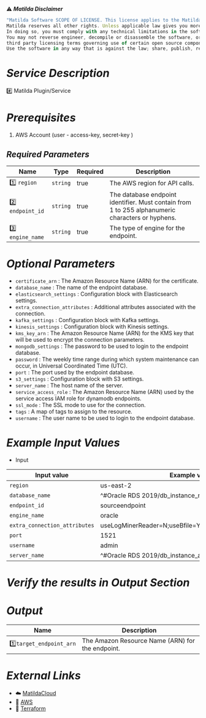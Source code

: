 :warning: ***Matilda Disclaimer***
```javascript
"Matilda Software SCOPE OF LICENSE. This license applies to the Matilda cloud product. The software is licensed, not sold. This agreement only gives you some rights to use the software. 
Matilda reserves all other rights. Unless applicable law gives you more rights despite this limitation, you may use the software only as expressly permitted in this agreement. 
In doing so, you must comply with any technical limitations in the software that only allow you to use it in certain ways. 
You may not reverse engineer, decompile or disassemble the software, or otherwise attempt to derive the source code for the software except and solely to the extent required by 
third party licensing terms governing use of certain open source components that may be included in the software; remove, minimize, block or modify any notices of Matilda or its suppliers in the software; 
Use the software in any way that is against the law; share, publish, rent or lease the software, or provide the software as a offering for others to use."
```

# *Service Description*
:hash: Matilda Plugin/Service

# *Prerequisites*
1. AWS Account (user - access-key, secret-key )

## *Required Parameters*
| Name | Type | Required | Description |
| --- | --- | --- | --- |
|:one: `region` | `string` | true | The AWS region for API calls. |
|:two: `endpoint_id` | `string` | true | The database endpoint identifier. Must contain from 1 to 255 alphanumeric characters or hyphens. |
|:three: `engine_name` | `string` | true | The type of engine for the endpoint. |


# *Optional Parameters*
* `certificate_arn` : The Amazon Resource Name (ARN) for the certificate.
* `database_name` : The name of the endpoint database.
* `elasticsearch_settings` : Configuration block with Elasticsearch settings.
* `extra_connection_attributes` : Additional attributes associated with the connection.
* `kafka_settings` : Configuration block with Kafka settings.
* `kinesis_settings` : Configuration block with Kinesis settings.
* `kms_key_arn` : The Amazon Resource Name (ARN) for the KMS key that will be used to encrypt the connection parameters.
* `mongodb_settings` : The password to be used to login to the endpoint database.
* `password` : The weekly time range during which system maintenance can occur, in Universal Coordinated Time (UTC).
* `port` : The port used by the endpoint database.
* `s3_settings` : 	Configuration block with S3 settings.
* `server_name` : 	The host name of the server.
* `service_access_role` : 	The Amazon Resource Name (ARN) used by the service access IAM role for dynamodb endpoints.
* `ssl_mode` : 	The SSL mode to use for the connection.
* `tags` : 	A map of tags to assign to the resource.
* `username` : 	The user name to be used to login to the endpoint database.

# *Example Input Values*
* Input

| Input value                             | Example values                                                                           |
|-----------------------------------------|------------------------------------------------------------------------------------------|
| `region`                                | us-east-2                                                                                | 
| `database_name`                         | ^#Oracle RDS 2019/db_instance_name^                                                      | 
| `endpoint_id`                           | sourceendpoint                                                                           | 
| `engine_name`                           | oracle                                                                                   | 
| `extra_connection_attributes`           | useLogMinerReader=N;useBfile=Y;addSupplementalLogging=Y;                                 | 
| `port`                                  | 1521                                                                                     | 
| `username`                              | admin                                                                                    | 
| `server_name`                           | ^#Oracle RDS 2019/db_instance_address^                                                   | 


# *Verify the results in Output Section*
# *Output*
| Name | Description |
| ------------- | ------------- |
|  :one:`target_endpoint_arn` | The Amazon Resource Name (ARN) for the endpoint. |

# *External Links*
* :cloud: [MatildaCloud](https://www.matildacloud.com/docs/ "Matildacloud")
* :link: [AWS](https://aws.amazon.com/console/)
* :link: [Terraform](https://registry.terraform.io/providers/hashicorp/aws/latest/docs)



